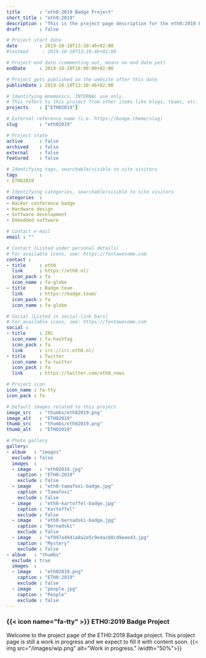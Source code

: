 ```yaml
---
title       : "eth0:2019 Badge Project"
short_title : "eth0:2019"
description : "This is the project page description for the eth0:2019 Project"
draft       : false

# Project start date
date        : 2019-10-10T13:10:46+02:00
#lastmod     : 2019-10-10T13:10:46+02:00

# Project end date (commenting out, means no end date yet)
endDate     : 2019-10-20T18:00:00+02:00

# Project gets published on the website after this date
publishDate : 2019-10-10T13:10:46+02:00

# Identifying mnemonics, INTERNAL use only.
# This refers to this project from other items like blogs, teams, etc.
projects    : ["ETH02019"]

# External reference name (i.e. https://bodge.theme/slug)
slug        : "eth02019"

# Project state
active      : false
archived    : false
external    : false
featured    : false

# Identifying tags, searchable/visible to site visitors
tags        :
- ETH02019

# Identifying categories, searchable/visible to site visitors
categories  :
- Hacker conference badge
- Hardware design
- Software development
- Embedded software

# Contact e-mail
email : ""

# Contact (Listed under personal details)
# For available icons, see: https://fontawesome.com
contact :
- title     : eth0
  link      : https://eth0.nl/
  icon_pack : fa
  icon_name : fa-globe
- title     : Badge.team
  link      : https://badge.team/
  icon_pack : fa
  icon_name : fa-globe

# Social (Listed in social-link bars)
# For available icons, see: https://fontawesome.com
social :
- title     : IRC
  icon_name : fa-hashtag
  icon_pack : fa
  link      : irc://irc.eth0.nl/
- title     : Twitter
  icon_name : fa-twitter
  icon_pack : fa
  link      : https://twitter.com/eth0_news

# Project icon
icon_name : fa-tty
icon_pack : fa

# Default images related to this project
image_src   : "thumbs/eth02019.png"
image_alt   : "ETH02019"
thumb_src   : "thumbs/eth02019.png"
thumb_alt   : "ETH02019"

# Photo gallery
gallery:
- album   : "images"
  exclude : false
  images  :
  - image   : "eth02019.jpg"
    caption : "ETH0:2019"
    exclude : false
  - image   : "eth0-tamafoxi-badge.jpg"
    caption : "Tamafoxi"
    exclude : false
  - image   : "eth0-kartoffel-badge.jpg"
    caption : "Kartoffel"
    exclude : false
  - image   : "eth0-bernadski-badge.jpg"
    caption : "Bernadski"
    exclude : false
  - image   : "ef997a4941a8a2e5c9e4acb0cd9eee43.jpg"
    caption : "Mystery"
    exclude : false
- album   : "thumbs"
  exclude : true
  images  :
  - image   : "eth02019.png"
    caption : "ETH0:2019"
    exclude : false
  - image   : "people.jpg"
    caption : "People"
    exclude : false
---
```


### {{< icon name="fa-tty" >}} ETH0:2019 Badge Project

Welcome to the project page of the ETH0:2019 Badge project. This project page is still a work in progress and we expect to fill it with content soon.
{{< img src="/images/wip.png" alt="Work in progress." iwidth="50%">}}
